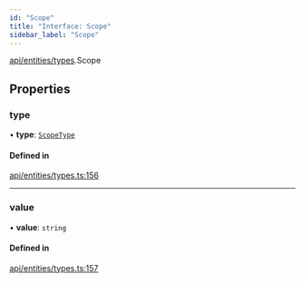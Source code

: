 ```yaml
---
id: "Scope"
title: "Interface: Scope"
sidebar_label: "Scope"
---
```


[api/entities/types](../../../../../modules/API/Entities/Types/Types.md).Scope

## Properties

### type

• **type**: [`ScopeType`](../../../../../enums/API/Entities/Types/ScopeType/ScopeType.md)

#### Defined in

[api/entities/types.ts:156](https://github.com/PolymeshAssociation/polymesh-sdk/blob/f8a937f04/src/api/entities/types.ts#L156)

___

### value

• **value**: `string`

#### Defined in

[api/entities/types.ts:157](https://github.com/PolymeshAssociation/polymesh-sdk/blob/f8a937f04/src/api/entities/types.ts#L157)
